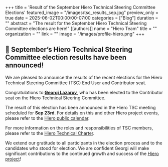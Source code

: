 +++
title = 'Result of the September Hiero Technical Steering Committee Elections'
featured_image = "/images/tsc_results_sep.jpg"
preview_only = true
date = 2025-06-02T00:00:00-07:00
categories = ["Blog"]
duration = ""
abstract = "The result for the September Hiero Technical Steering Committee elections are here!"
[[authors]]
name = "Hiero Team"
title = ""
organization = ""
link = ""
image = "/images/profile-hiero.png"
+++

## 📣 September’s Hiero Technical Steering Committee election results have been announced!

We are pleased to announce the results of the recent elections for the Hiero Technical Steering Committee (TSC) End User and Contributor seat.

Congratulations to [**Georgi Lazarov**](https://github.com/georgi-l95), who has been elected to the Contributor seat on the Hiero Technical Steering Committee.

The result of this election has been announced in the Hiero TSC meeting scheduled for **Sep 23rd**. For details on this and other Hiero project events, please refer to the [Hiero public calendar](https://zoom-lfx.platform.linuxfoundation.org/meetings/hiero?view=week).

For more information on the roles and responsibilities of TSC members, please refer to the [Hiero Technical Charter](https://github.com/hiero-ledger/hiero/blob/main/technical-charter.md).

We extend our gratitude to all participants in the election process and to the candidates who stood for election. We are confident Georgi will make significant contributions to the continued growth and success of the [Hiero project](https://github.com/hiero-ledger)! 
